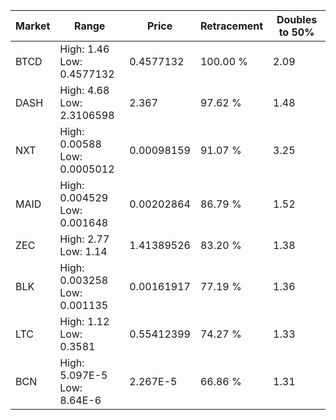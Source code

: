 | Market | Range | Price| Retracement | Doubles to 50% |
| --- | --- | --- | --- | --- |
| BTCD | High: 1.46<br />Low: 0.4577132 | 0.4577132 | 100.00 % | 2.09 |
| DASH | High: 4.68<br />Low: 2.3106598 | 2.367 | 97.62 % | 1.48 |
| NXT | High: 0.00588<br />Low: 0.0005012 | 0.00098159 | 91.07 % | 3.25 |
| MAID | High: 0.004529<br />Low: 0.001648 | 0.00202864 | 86.79 % | 1.52 |
| ZEC | High: 2.77<br />Low: 1.14 | 1.41389526 | 83.20 % | 1.38 |
| BLK | High: 0.003258<br />Low: 0.001135 | 0.00161917 | 77.19 % | 1.36 |
| LTC | High: 1.12<br />Low: 0.3581 | 0.55412399 | 74.27 % | 1.33 |
| BCN | High: 5.097E-5<br />Low: 8.64E-6 | 2.267E-5 | 66.86 % | 1.31 |
